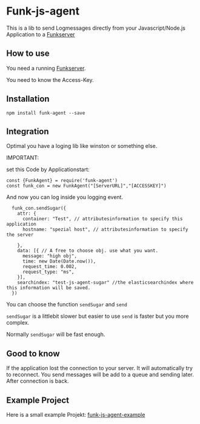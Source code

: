 # Funk-js-agent
This is a lib to send Logmessages directly from your Javascript/Node.js Application to a [Funkserver](https://github.com/fasibio/funk-server)




## How to use
You need a running [Funkserver](https://github.com/fasibio/funk-server).

You need to know the Access-Key. 

## Installation

```
npm install funk-agent --save
```

## Integration

Optimal you have a loging lib like winston or something else. 

IMPORTANT: 

set this Code by Applicationstart: 
```
const {FunkAgent} = require('funk-agent')
const funk_con = new FunkAgent("[ServerURL]","[ACCESSKEY]")
```

And now you can log inside you logging event. 

```
  funk_con.sendSugar({
    attr: {
      container: "Test", // attributesinformation to specify this application
      hostname: "spezial host", // attributesinformation to specify the server

    },
    data: [{ // A free to choose obj. use what you want. 
      message: "high obj", 
      time: new Date(Date.now()),
      request_time: 0.002,
      request_type: "ms",
    }],
    searchindex: "test-js-agent-sugar" //the elasticsearchindex where this information will be saved. 
  })
```

You can choose the function ```sendSugar``` and ```send```

```sendSugar``` is a littlebit slower but easier to use
```send``` is faster but you more complex. 

Normally ```sendSugar``` will be fast enough. 


## Good to know

If the application lost the connection to your server. It will automatically try to reconnect. 
You send messages will be add to a queue and sending later. After connection is back. 


## Example Project

Here is a small example Projekt: [funk-js-agent-example](https://github.com/fasibio/funk-js-agent-example)


